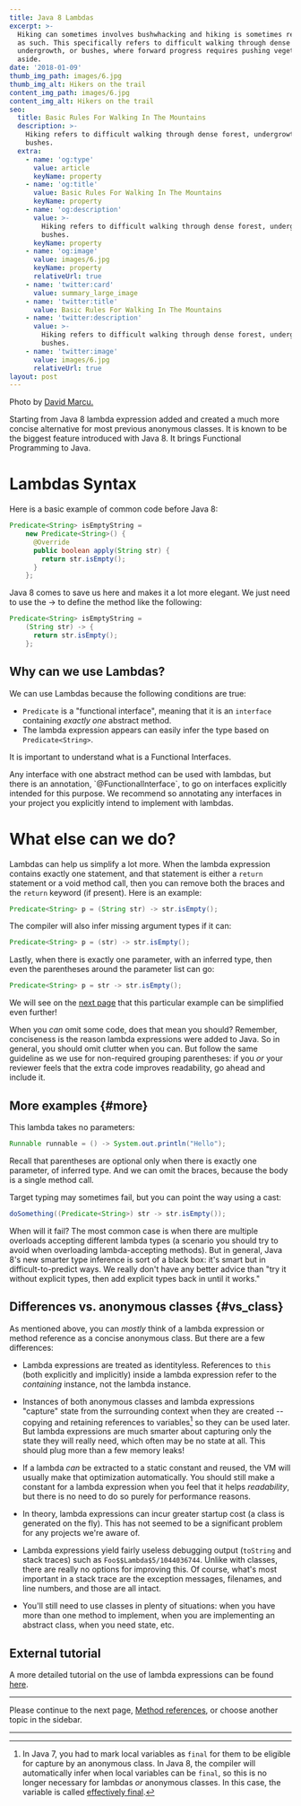 ```yaml
---
title: Java 8 Lambdas
excerpt: >-
  Hiking can sometimes involves bushwhacking and hiking is sometimes referred to
  as such. This specifically refers to difficult walking through dense forest,
  undergrowth, or bushes, where forward progress requires pushing vegetation
  aside.
date: '2018-01-09'
thumb_img_path: images/6.jpg
thumb_img_alt: Hikers on the trail
content_img_path: images/6.jpg
content_img_alt: Hikers on the trail
seo:
  title: Basic Rules For Walking In The Mountains
  description: >-
    Hiking refers to difficult walking through dense forest, undergrowth, or
    bushes.
  extra:
    - name: 'og:type'
      value: article
      keyName: property
    - name: 'og:title'
      value: Basic Rules For Walking In The Mountains
      keyName: property
    - name: 'og:description'
      value: >-
        Hiking refers to difficult walking through dense forest, undergrowth, or
        bushes.
      keyName: property
    - name: 'og:image'
      value: images/6.jpg
      keyName: property
      relativeUrl: true
    - name: 'twitter:card'
      value: summary_large_image
    - name: 'twitter:title'
      value: Basic Rules For Walking In The Mountains
    - name: 'twitter:description'
      value: >-
        Hiking refers to difficult walking through dense forest, undergrowth, or
        bushes.
    - name: 'twitter:image'
      value: images/6.jpg
      relativeUrl: true
layout: post
---
```


Photo by [David Marcu.](https://unsplash.com/photos/wcHCzgo0_mQ)

Starting from Java 8 lambda expression added and created a much more concise alternative for most previous anonymous classes. It is known to be the biggest feature introduced with Java 8. It brings Functional Programming to Java.

# Lambdas Syntax
Here is a basic example of common code before Java 8:
```java
Predicate<String> isEmptyString =
    new Predicate<String>() {
      @Override
      public boolean apply(String str) {
        return str.isEmpty();
      }
    };
```

Java 8 comes to save us here and makes it a lot more elegant. We just need to use the -> to define the method like the following:

```java
Predicate<String> isEmptyString =
    (String str) -> {
      return str.isEmpty();
    };
```

## Why can we use Lambdas?
We can use Lambdas because the following conditions are true:
*   `Predicate` is a "functional interface", meaning that it is an
    `interface` containing *exactly one* abstract method.
*   The lambda expression appears can easily infer the type based on 
    `Predicate<String>`.

It is important to understand what is a Functional Interfaces.

<div class="note">Any interface with one abstract method can be used with lambdas, but there is an annotation, `@FunctionalInterface`, to go on interfaces explicitly intended for this purpose. We recommend so annotating any interfaces in your project you explicitly intend to implement with lambdas.
</div>

# What else can we do?

Lambdas can help us simplify a lot more. When the lambda expression contains exactly one statement, and that statement is either a `return` statement or a void method call, then you can remove both the braces and the `return` keyword (if present). Here is an example:

```java
Predicate<String> p = (String str) -> str.isEmpty();
```

The compiler will also infer missing argument types if it can:

```java
Predicate<String> p = (str) -> str.isEmpty();
```

Lastly, when there is exactly one parameter, with an inferred type, then even
the parentheses around the parameter list can go:

```java
Predicate<String> p = str -> str.isEmpty();
```

We will see on the [next page](method-refs.md) that this particular example can
be simplified even further!

When you *can* omit some code, does that mean you should? Remember, conciseness
is the reason lambda expressions were added to Java. So in general, you should
omit clutter when you can. But follow the same guideline as we use for
non-required grouping parentheses: if you *or* your reviewer feels that the
extra code improves readability, go ahead and include it.

## More examples {#more}

This lambda takes no parameters:

```java
Runnable runnable = () -> System.out.println("Hello");
```

Recall that parentheses are optional only when there is exactly one parameter,
of inferred type. And we can omit the braces, because the body is a single
method call.

Target typing may sometimes fail, but you can point the way using a cast:

```java
doSomething((Predicate<String>) str -> str.isEmpty());
```

When will it fail? The most common case is when there are multiple overloads
accepting different lambda types (a scenario you should try to avoid when
overloading lambda-accepting methods). But in general, Java 8's new smarter type
inference is sort of a black box: it's smart but in difficult-to-predict ways.
We really don't have any better advice than "try it without explicit types, then
add explicit types back in until it works."

## Differences vs. anonymous classes {#vs_class}

As mentioned above, you can *mostly* think of a lambda expression or method
reference as a concise anonymous class. But there are a few differences:

*   Lambda expressions are treated as identityless. References to `this` (both
    explicitly and implicitly) inside a lambda expression refer to the
    *containing* instance, not the lambda instance.

*   Instances of both anonymous classes and lambda expressions "capture" state
    from the surrounding context when they are created -- copying and retaining
    references to variables[^2] so they can be used later. But lambda
    expressions are much smarter about capturing only the state they will really
    need, which often may be no state at all. This should plug more than a few
    memory leaks!

*   If a lambda *can* be extracted to a static constant and reused, the VM will
    usually make that optimization automatically. You should still make a
    constant for a lambda expression when you feel that it helps *readability*,
    but there is no need to do so purely for performance reasons.

*   In theory, lambda expressions can incur greater startup cost (a class is
    generated on the fly). This has not seemed to be a significant problem for
    any projects we're aware of.

*   Lambda expressions yield fairly useless debugging output (`toString` and
    stack traces) such as `Foo$$Lambda$5/1044036744`. Unlike with classes, there
    are really no options for improving this. Of course, what's most important
    in a stack trace are the exception messages, filenames, and line numbers,
    and those are all intact.

*   You'll still need to use classes in plenty of situations: when you have more
    than one method to implement, when you are implementing an abstract class,
    when you need state, etc.

[^2]: In Java 7, you had to mark local variables as `final` for them to be
    eligible for capture by an anonymous class. In Java 8, the compiler will
    automatically infer when local variables can be `final`, so this is no
    longer necessary for lambdas _or_ anonymous classes. In this case, the
    variable is called
    [effectively final](other-language.md#effectively-final-variables).

## External tutorial

A more detailed tutorial on the use of lambda expressions can be found
[here](http://www.oracle.com/webfolder/technetwork/tutorials/obe/java/Lambda-QuickStart/index.html).
<!-- TODO(kevinb): find and agree on the best resource we can -->

--------------------------------------------------------------------------------

Please continue to the next page, [Method references](method-refs.md), or choose
another topic in the sidebar.

--------------------------------------------------------------------------------
